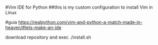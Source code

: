 #Vim IDE for Python
##this is my custom configuration to install Vim in Linux

#guia https://realpython.com/vim-and-python-a-match-made-in-heaven/#lets-make-an-ide

download repository and exec ./install.sh 